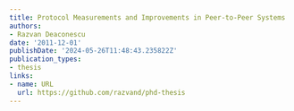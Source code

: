 ```yaml
---
title: Protocol Measurements and Improvements in Peer-to-Peer Systems
authors:
- Razvan Deaconescu
date: '2011-12-01'
publishDate: '2024-05-26T11:48:43.235822Z'
publication_types:
- thesis
links:
- name: URL
  url: https://github.com/razvand/phd-thesis
---
```

